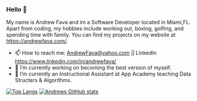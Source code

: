 ### Hello 👋

My name is Andrew Fava and im a Software Developer located in Miami,FL. Apart from coding, my hobbies include working out, boxing, golfing, and spending time with family. You can find my projects on my website at https://andrewfava.com/.

- 📫 How to reach me: AndrewFava@yahoo.com || LinkedIn https://www.linkedin.com/in/andrewfava/
- 🔭 I’m currently working on becoming the best version of myself.
- 🌱 I’m currently an Instructional Assistant at App Academy teaching Data Structers & Algorithms.

[![Top Langs](https://github-readme-stats.vercel.app/api/top-langs/?username=andrewcodes12&layout=compact)](https://github.com/andrewcodes12/github-readme-stats)
[![Andrews GitHub stats](https://github-readme-stats.vercel.app/api?username=AndrewCodes12&count_private=true&show_icons=true)](https://github.com/andrewcodes12/github-readme-stats)



<!--
**Andrewcodes12/AndrewCodes12** is a ✨ _special_ ✨ repository because its `README.md` (this file) appears on your GitHub profile.

Here are some ideas to get you started:

- 🔭 I’m currently working on ...
- 🌱 I’m currently learning ...
- 👯 I’m looking to collaborate on ...
- 🤔 I’m looking for help with ...
- 💬 Ask me about ...
- 📫 How to reach me: ...
- 😄 Pronouns: ...
- ⚡ Fun fact: ...
-->
